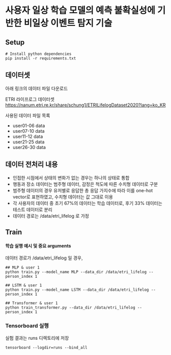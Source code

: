 # 사용자 일상 학습 모델의 예측 불확실성에 기반한 비일상 이벤트 탐지 기술


## Setup
    # Install python dependencies
    pip install -r requirements.txt
    
## 데이터셋
아래 링크의 데이터 파일 다운로드

ETRI 라이프로그 데이터셋
https://nanum.etri.re.kr/share/schung1/ETRILifelogDataset2020?lang=ko_KR

사용된 데이터 파일 목록
- user01-06 data
- user07-10 data
- user11-12 data
- user21-25 data
- user26-30 data

## 데이터 전처리 내용

 - 인접한 시점에서 상태의 변화가 없는 경우는 하나의 상태로 통합
 - 행동과 장소 데이터는 범주형 데이터, 감정은 척도에 따른 수치형 데이터로 구분
 - 범주형 데이터의 경우 유저별로 응답한 총 응답 가지수에 따라 이를 one-hot vector로 표현하였고, 수치형 데이터는 값 그대로 이용
 - 각 사용자의 데이터 중 초기 67%의 데이터는 학습 데이터로, 후기 33% 데이터는 테스트 데이터로 분리
 - 데이터 경로는 /data/etri_lifelog 로 가정

## Train

#### 학습 실행 예시 및 중요 arguments 

데이터 경로가 /data/etri_lifelog 일 경우,

    ## MLP & user 1
    python train.py --model_name MLP --data_dir /data/etri_lifelog --person_index 1 
    
    ## LSTM & user 1
    python train.py --model_name LSTM --data_dir /data/etri_lifelog --person_index 1
    
    ## Transformer & user 1
    python train_transformer.py --data_dir /data/etri_lifelog --person_index 1
    



### Tensorboard 실행

실험 결과는 runs 디렉토리에 저장

    tensorboard --logdir=runs --bind_all


